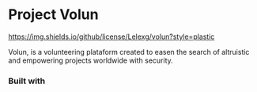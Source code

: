 # Project Volun
https://img.shields.io/github/license/Lelexg/volun?style=plastic

Volun, is a volunteering plataform created to easen the search of altruistic and empowering projects worldwide with security.

### Built with


